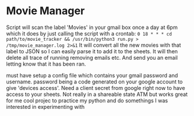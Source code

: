 # Movie Manager

Script will scan the label 'Movies' in your gmail box once a day at 6pm which it does by just calling the script with a crontab:
`0 18 * * * cd path/to/movie_tracker && /usr/bin/python3 run.py > /tmp/movie_manager.log 2>&1`
It will convert all the new movies with that label to JSON so I can easily parse it to add it to the sheets. It will then delete all trace of running removing emails etc. And send you an email letting know that it has been ran. 

must have setup a config file which contains your gmail password and username. password being a code generated on your google account to give 'devices access'. Need a client secret from google right now to have access to your sheets.
Not really in a shareable state ATM but works great for me cool projec to practice my python and do somethings I was interested in experimenting with
